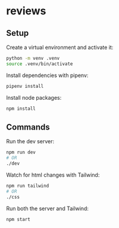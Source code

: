 # reviews

## Setup

Create a virtual environment and activate it:

```bash
python -m venv .venv
source .venv/bin/activate
```

Install dependencies with pipenv:

```bash
pipenv install
```

Install node packages:

```bash
npm install
```

## Commands

Run the dev server:

```bash
npm run dev
# OR
./dev
```

Watch for html changes with Tailwind:

```bash
npm run tailwind
# OR
./css
```

Run both the server and Tailwind:

```bash
npm start
```
